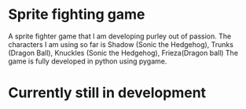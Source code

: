 # Sprite fighting game

A sprite fighter game that I am developing purley out of passion.
The characters I am using so far is Shadow (Sonic the Hedgehog), Trunks (Dragon Ball), Knuckles (Sonic the Hedgehog), Frieza(Dragon ball)
The game is fully developed in python using pygame.

# Currently still in development

